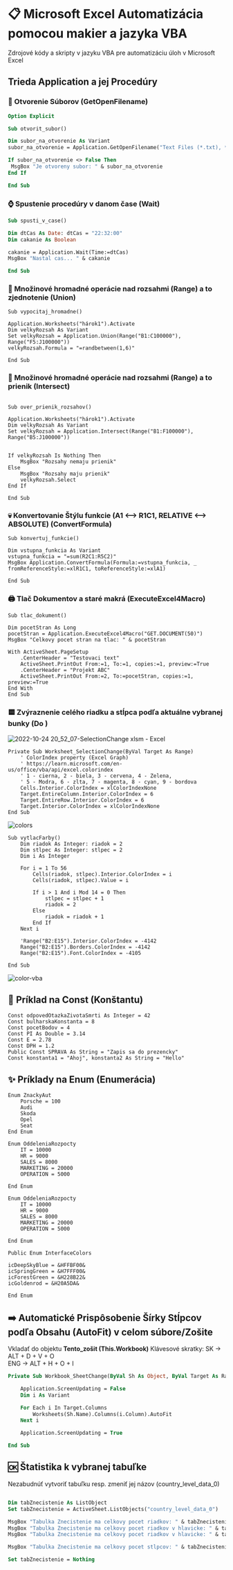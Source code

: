 # 📋 Microsoft Excel Automatizácia pomocou makier a jazyka VBA
Zdrojové kódy a skripty v jazyku VBA pre automatizáciu úloh v Microsoft Excel

## Trieda Application a jej Procedúry 
### 📂 Otvorenie Súborov (GetOpenFilename)
```vb
Option Explicit

Sub otvorit_subor()

Dim subor_na_otvorenie As Variant
subor_na_otvorenie = Application.GetOpenFilename("Text Files (*.txt), *.txt")

If subor_na_otvorenie <> False Then
 MsgBox "Je otvoreny subor: " & subor_na_otvorenie
End If

End Sub
```
### ⌚ Spustenie procedúry v danom čase (Wait)
```vb
Sub spusti_v_case()

Dim dtCas As Date: dtCas = "22:32:00"
Dim cakanie As Boolean

cakanie = Application.Wait(Time:=dtCas)
MsgBox "Nastal cas... " & cakanie

End Sub

```
### 🍒 Množinové hromadné operácie nad rozsahmi (Range) a to zjednotenie (Union)
```vba
Sub vypocitaj_hromadne()

Application.Worksheets("hárok1").Activate
Dim velkyRozsah As Variant
Set velkyRozsah = Application.Union(Range("B1:C100000"), Range("F5:J100000"))
velkyRozsah.Formula = "=randbetween(1,6)"

End Sub

```
### 🍑 Množinové hromadné operácie nad rozsahmi (Range) a to prienik (Intersect)
```vba

Sub over_prienik_rozsahov()

Application.Worksheets("hárok1").Activate
Dim velkyRozsah As Variant
Set velkyRozsah = Application.Intersect(Range("B1:F100000"), Range("B5:J100000"))


If velkyRozsah Is Nothing Then
    MsgBox "Rozsahy nemaju prienik"
Else
    MsgBox "Rozsahy maju prienik"
    velkyRozsah.Select
End If

End Sub
```

### 💀 Konvertovanie Štýlu funkcie (A1 <--> R1C1, RELATIVE <--> ABSOLUTE) (ConvertFormula)
```vba
Sub konvertuj_funkcie()

Dim vstupna_funkcia As Variant
vstupna_funkcia = "=sum(R2C1:R5C2)"
MsgBox Application.ConvertFormula(Formula:=vstupna_funkcia, _
fromReferenceStyle:=xlR1C1, toReferenceStyle:=xlA1)

End Sub
```

### 🖨️ Tlač Dokumentov a staré makrá (ExecuteExcel4Macro)
```vba
Sub tlac_dokument()

Dim pocetStran As Long
pocetStran = Application.ExecuteExcel4Macro("GET.DOCUMENT(50)")
MsgBox "Celkovy pocet stran na tlac: " & pocetStran

With ActiveSheet.PageSetup
    .CenterHeader = "Testovaci text"
    ActiveSheet.PrintOut From:=1, To:=1, copies:=1, preview:=True
    .CenterHeader = "Projekt ABC"
    ActiveSheet.PrintOut From:=2, To:=pocetStran, copies:=1, preview:=True
End With
End Sub
```
### 🟨 Zvýraznenie celého riadku a stĺpca podľa aktuálne vybranej bunky (Do )
![2022-10-24 20_52_07-SelectionChange xlsm - Excel](https://user-images.githubusercontent.com/24510943/197603184-d853ae6d-6c29-4cb2-be0e-9357537ac5b6.png)

```vba
Private Sub Worksheet_SelectionChange(ByVal Target As Range)
    ' ColorIndex property (Excel Graph)
    ' https://learn.microsoft.com/en-us/office/vba/api/excel.colorindex
    ' 1 - cierna, 2 - biela, 3 - cervena, 4 - Zelena,
    ' 5 - Modra, 6 - zlta, 7 - magenta, 8 - cyan, 9 - bordova
    Cells.Interior.ColorIndex = xlColorIndexNone
    Target.EntireColumn.Interior.ColorIndex = 6
    Target.EntireRow.Interior.ColorIndex = 6
    Target.Interior.ColorIndex = xlColorIndexNone
End Sub
```

![colors](https://user-images.githubusercontent.com/24510943/197624888-29fd0036-5363-4d99-8c71-341f4d90145f.png)


```vba
Sub vytlacFarby()
    Dim riadok As Integer: riadok = 2
    Dim stlpec As Integer: stlpec = 2
    Dim i As Integer

    For i = 1 To 56
        Cells(riadok, stlpec).Interior.ColorIndex = i
        Cells(riadok, stlpec).Value = i

        If i > 1 And i Mod 14 = 0 Then
            stlpec = stlpec + 1
            riadok = 2
        Else
            riadok = riadok + 1
        End If
    Next i

    'Range("B2:E15").Interior.ColorIndex = -4142
    Range("B2:E15").Borders.ColorIndex = -4142
    Range("B2:E15").Font.ColorIndex = -4105

End Sub
```

![color-vba](https://user-images.githubusercontent.com/24510943/197604877-5859216e-352d-494f-af55-dc7c29e747c8.gif)

## 🧱 Príklad na Const (Konštantu)
```vba
Const odpovedOtazkaZivotaSmrti As Integer = 42
Const bulharskaKonstanta = 8
Const pocetBodov = 4
Const PI As Double = 3.14
Const E = 2.78
Const DPH = 1.2
Public Const SPRAVA As String = "Zapis sa do prezencky"
Const konstanta1 = "Ahoj", konstanta2 As String = "Hello"
```
## ✨ Príklady na Enum (Enumerácia)

```vba
Enum ZnackyAut
    Porsche = 100
    Audi
    Skoda
    Opel
    Seat
End Enum
```

```vba
Enum OddeleniaRozpocty
    IT = 10000
    HR = 9000
    SALES = 8000
    MARKETING = 20000
    OPERATION = 5000

End Enum
```

```vba
Enum OddeleniaRozpocty
    IT = 10000
    HR = 9000
    SALES = 8000
    MARKETING = 20000
    OPERATION = 5000

End Enum
```

```vba
Public Enum InterfaceColors 

icDeepSkyBlue = &HFFBF00& 
icSpringGreen = &H7FFF00& 
icForestGreen = &H228B22& 
icGoldenrod = &H20A5DA& 

End Enum
```
## ➡️ Automatické Prispôsobenie Šírky Stĺpcov podľa Obsahu (AutoFit) v celom súbore/Zošite
Vkladať do objektu **Tento_zošit (This.Workbook)**
Klávesové skratky:
SK -> ALT + D + V + O  
ENG -> ALT + H + O + I  

```vb
Private Sub Workbook_SheetChange(ByVal Sh As Object, ByVal Target As Range)

    Application.ScreenUpdating = False
    Dim i As Variant

    For Each i In Target.Columns
        Worksheets(Sh.Name).Columns(i.Column).AutoFit
    Next i

    Application.ScreenUpdating = True

End Sub

```

## 🆗 Štatistika k vybranej tabuľke
Nezabudnúť vytvoriť tabuľku resp. zmeniť jej názov (country_level_data_0)
```vb

Dim tabZnecistenie As ListObject
Set tabZnecistenie = ActiveSheet.ListObjects("country_level_data_0")

MsgBox "Tabulka Znecistenie ma celkovy pocet riadkov: " & tabZnecistenie.Range.Rows.Count
MsgBox "Tabulka Znecistenie ma celkovy pocet riadkov v hlavicke: " & tabZnecistenie.HeaderRowRange.Rows.Count
MsgBox "Tabulka Znecistenie ma celkovy pocet riadkov v hlavicke: " & tabZnecistenie.DataBodyRange.Rows.Count

MsgBox "Tabulka Znecistenie ma celkovy pocet stlpcov: " & tabZnecistenie.Range.Columns.Count

Set tabZnecistenie = Nothing

```
